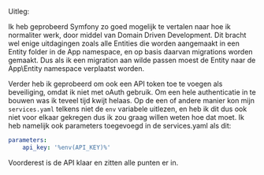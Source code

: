 Uitleg:

Ik heb geprobeerd Symfony zo goed mogelijk te vertalen naar hoe ik normaliter werk, door middel van Domain Driven Development. 
Dit bracht wel enige uitdagingen zoals alle Entities die worden aangemaakt in een Entity folder in de App namespace, en op basis daarvan migrations worden gemaakt.
Dus als ik een migration aan wilde passen moest de Entity naar de App\Entity namespace verplaatst worden.

Verder heb ik geprobeerd om ook een API token toe te voegen als beveiliging, omdat ik niet met oAuth gebruik. Om een hele authenticatie in te bouwen was ik teveel tijd kwijt helaas.
Op de een of andere manier kon mijn `services.yaml` telkens niet de `env` variabele uitlezen, en heb ik dit dus ook niet voor elkaar gekregen dus ik zou graag willen weten hoe dat moet.
Ik heb namelijk ook parameters toegevoegd in de services.yaml als dit:

```yaml
parameters:
    api_key: '%env(API_KEY)%'
```

Voorderest is de API klaar en zitten alle punten er in. 
